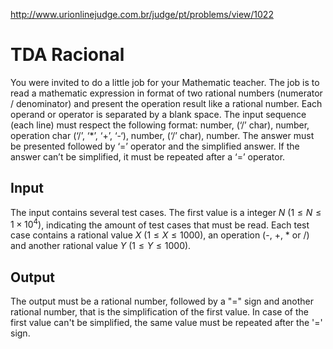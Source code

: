 http://www.urionlinejudge.com.br/judge/pt/problems/view/1022

# TDA Racional

You were invited to do a little job for your Mathematic teacher. The job is to
read a mathematic expression in format of two rational numbers (numerator /
denominator) and present the operation result like a rational number. Each
operand or operator is separated by a blank space. The input sequence (each
line) must respect the following format: number, (‘/’ char), number, operation
char (‘/’, ‘*’, ‘+’, ‘-‘), number, (‘/’ char), number. The answer must be
presented followed by ‘=’ operator and the simplified answer. If the answer
can’t be simplified, it must be repeated after a ‘=’ operator.

## Input

The input contains several test cases. The first value is a integer $N$
($1 \leq N \leq 1 \times 10^4)$, indicating the amount of test cases that must
be read. Each test case contains a rational value $X$ ($1 \leq X \leq 1000$),
an operation (-, +, * or /) and another rational value $Y$
($1 \leq Y \leq 1000$).

## Output

The output must be a rational number, followed by a "=" sign and another
rational number, that is the simplification of the first value. In case of the
first value can't be simplified, the same value must be repeated after the '='
sign.
